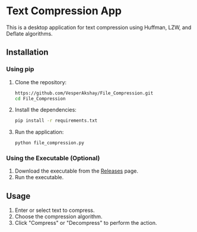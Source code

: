 # Text Compression App

This is a desktop application for text compression using Huffman, LZW, and Deflate algorithms.

## Installation

### Using pip

1. Clone the repository:
    ```bash
    https://github.com/VesperAkshay/File_Compression.git
    cd File_Compression
    ```

2. Install the dependencies:
    ```bash
    pip install -r requirements.txt
    ```

3. Run the application:
    ```bash
    python file_compression.py
    ```

### Using the Executable (Optional)

1. Download the executable from the [Releases](https://github.com/VesperAkshay/File_Compression/releases/tag/v1.1.0) page.
2. Run the executable.

## Usage

1. Enter or select text to compress.
2. Choose the compression algorithm.
3. Click "Compress" or "Decompress" to perform the action.
